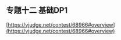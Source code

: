 ## 专题十二 基础DP1
[https://vjudge.net/contest/68966#overview](https://vjudge.net/contest/68966#overview)